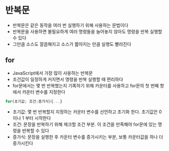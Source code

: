 # 반복문

* 반복문은 같은 동작을 여러 번 실행하기 위해 사용하는 문법이다
* 반복문을 사용하면 불필요하게 여러 명령들을 늘어놓지 않아도 명령을 반복 실행할 수 있다
* 그만큼 소스도 깔끔해지고 소스가 짧아지는 만큼 실행도 빨라진다

## for

* JavaScript에서 가장 많이 사용하는 반복문
* 조건값이 일정하게 커지면서 명령을 반복 실행할 때 편리하다
* for문에서는 몇 번 반복했는지 기록하기 위해 카운터를 사용하고 for문의 첫 번째 항에서 카운터 변수를 지정한다

```js
for(초기값; 조건;증가식){...}
```

* 초기값: 몇 번 반복할지 지정하는 카운터 변수를 선언하고 초기화 한다. 초기값은 0 이나 1 부터 시작한다
* 조건: 문장을 반복하기 위해 체크할 조건 부분. 이 조건을 만족해야 for문에 있는 명령을 반복할 수 있다
* 증가식: 문장을 실행한 후 카운터 변수를 증가시키는 부분, 보통 카운터값을 하나 더 증가시킨다
